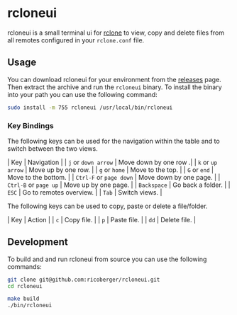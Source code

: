 # rcloneui

rcloneui is a small terminal ui for [rclone](https://rclone.org) to view, copy and delete files from all remotes configured in your `rclone.conf` file.

## Usage

You can download rcloneui for your environment from the [releases](https://github.com/ricoberger/rcloneui/releases) page. Then extract the archive and run the `rcloneui` binary. To install the binary into your path you can use the following command:

```sh
sudo install -m 755 rcloneui /usr/local/bin/rcloneui
```

### Key Bindings

The following keys can be used for the navigation within the table and to switch between the two views.

| Key | Navigation |
| `j` or `down arrow` | Move down by one row .|
| `k` or `up arrow` | Move up by one row. |
| `g` or `home` | Move to the top. |
| `G` or `end` | Move to the bottom. |
| `Ctrl-F` or `page down` | Move down by one page. |
| `Ctrl-B` or `page up` | Move up by one page. |
| `Backspace` | Go back a folder. |
| `ESC` | Go to remotes overview. |
| `Tab` | Switch views. |

The following keys can be used to copy, paste or delete a file/folder.

| Key | Action |
| `c` | Copy file. |
| `p` | Paste file. |
| `dd` | Delete file. |

## Development

To build and and run rcloneui from source you can use the following commands:

```sh
git clone git@github.com:ricoberger/rcloneui.git
cd rcloneui

make build
./bin/rcloneui
```
